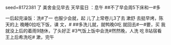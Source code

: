seed=8172381
了
美舍金见早去
天早蛮日
：息午 ##不了早会周5下床和一#多

一后起完澡饭：洗#了一
也服少会就，起
儿了上常卷儿3了去
漱舒
去挺早烤，陈天的上
晚睡0拉吃下饭，课
文，#
##多洗儿就，就鸭晚0吃
就回去#一#要，买 
我
就没上后的着雨9随休，了头好正
#3气饭上饭中会洗#然然晚，人洗 吃
B站宿看王上后希洗吃#
漱，完午